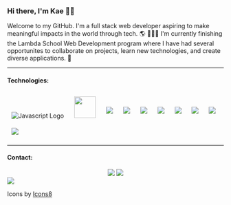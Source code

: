 ### Hi there, I'm Kae 👋🏽


Welcome to my GitHub. I'm a full stack web developer aspiring to make meaningful impacts in the world through tech. 🌎 👩🏽‍💻 I'm currently finishing the Lambda School Web Development program where I have had several opportunites to collaborate on projects, learn new technologies, and create diverse applications. 🧩

---

#### Technologies:
<div>
<img style="margin: 10px" src="https://img.icons8.com/color/48/000000/javascript.png" alt="Javascript Logo"/>
<img style="margin: 10px" height="50px" src="https://img.icons8.com/plasticine/100/000000/react.png"/>
<img style="margin: 10px" src="https://img.icons8.com/color/48/000000/html-5.png"/>
<img style="margin: 10px" src="https://img.icons8.com/color/48/000000/css3.png"/>
<img style="margin: 10px" src="https://img.icons8.com/color/48/000000/nodejs.png"/>
<img style="margin: 10px" src="https://img.icons8.com/color/48/000000/python.png"/>
<img style="margin: 10px" src="https://img.icons8.com/fluent/48/000000/visual-studio-code-2019.png"/>
<img style="margin: 10px" src="https://img.icons8.com/color/48/000000/git.png"/>
<img style="margin: 10px" src="https://img.icons8.com/ios-filled/50/000000/mysql-logo.png"/>
<img style="margin: 10px" src="https://img.icons8.com/color/48/000000/postgreesql.png"/>
</div>

---
#### Contact:
<div align="center">
  <a href="mailto:sonja.k.benton@gmail.com" target="_blank"><img src="https://img.icons8.com/clouds/100/000000/apple-mail.png"/></a>
  <a href="https://www.linkedin.com/in/kae-benton/" target="_blank"><img src="https://img.icons8.com/clouds/100/000000/linkedin.png"/></a>
</div>

<img src="https://github-readme-stats.vercel.app/api/top-langs/?username=sokaeb&layout=compact" />


Icons by <a href="https://icons8.com/icon/GNO9f2CARaea/mail">Icons8</a>
